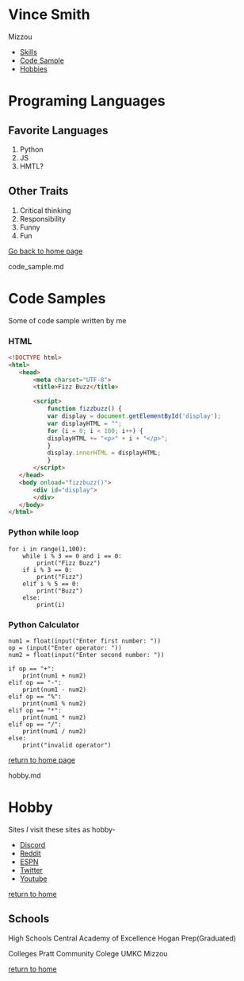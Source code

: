 # Vince Smith

Mizzou

* [Skills](./skills.md)
* [Code Sample](./code_sample.md)
* [Hobbies](./hobby.md)

# Programing Languages

## Favorite Languages
1. Python
1. JS
1. HMTL?

## Other Traits
1. Critical thinking
1. Responsibility
1. Funny
1. Fun

[Go back to home page](./README.md)

code_sample.md

# Code Samples

Some of code sample written by me

### HTML
```html
<!DOCTYPE html>
<html>
   <head>
       <meta charset="UTF-8">
       <title>Fizz Buzz</title>

       <script>
           function fizzbuzz() {
           var display = document.getElementById('display');
           var displayHTML = "";
           for (i = 0; i < 100; i++) {
           displayHTML += "<p>" + i + "</p>";
           }
           display.innerHTML = displayHTML;
           }
       </script>
   </head>
   <body onload="fizzbuzz()">
       <div id="display">
       </div>
   </body>
</html>
```

### Python while loop

```
for i in range(1,100):
    while i % 3 == 0 and i == 0:
        print("Fizz Buzz")
    if i % 3 == 0:
        print("Fizz")
    elif i % 5 == 0:
        print("Buzz")
    else:
        print(i)
```
### Python Calculator

```
num1 = float(input("Enter first number: "))
op = (input("Enter operator: "))
num2 = float(input("Enter second number: "))

if op == "+":
    print(num1 + num2)
elif op == "-":
    print(num1 - num2)
elif op == "%":
    print(num1 % num2)
elif op == "*":
    print(num1 * num2)
elif op == "/":
    print(num1 / num2)
else:
    print("invalid operator")
```

[return to home page](./README.md)

hobby.md

# Hobby

Sites _I_ visit these sites as hobby-
* [Discord](Https://www.discord.com)
* [Reddit](https://www.reddit.com)
* [ESPN](https://www.espn.com)
* [Twitter](https://www.twitter.com)
* [Youtube](https://www.youtube.com)

[return to home](./README.md)

## Schools

High Schools
        Central Academy of Excellence
        Hogan Prep(Graduated)

Colleges
        Pratt Community Colege
        UMKC
        Mizzou

[return to home](./README.md)